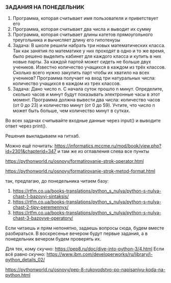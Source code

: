 ### ЗАДАНИЯ НА ПОНЕДЕЛЬНИК
1. Программа, которая считывает имя пользователя и приветствует его
2. Программа, которая считывает два числа и выводит их сумму
3. Программа, которая считывает длины катетов прямоугольного треугольника и вычисляет длину его гипотенузы
4. Задача: В школе решили набрать три новых математических класса. Так как занятия по математике у них проходят в одно и то же время, было решено выделить кабинет для каждого класса и купить в них новые парты. За каждой партой может сидеть не больше двух учеников. Известно количество учащихся в каждом из трёх классов. Сколько всего нужно закупить парт чтобы их хватило на всех учеников? Программа получает на вход три натуральных числа: количество учащихся в каждом из трех классов.
5. Задача: Дано число n. С начала суток прошло n минут. Определите, сколько часов и минут будут показывать электронные часы в этот момент. Программа должна вывести два числа: количество часов (от 0 до 23) и количество минут (от 0 до 59). Учтите, что число n может быть больше, чем количество минут в сутках.

Во всех задачах считывайте входные данные через input() и выводите ответ через print().

Решения выкладываем на гитхаб.

Можно ещё почитать:
https://informatics.mccme.ru/mod/book/view.php?id=2301&chapterid=347
и там же из оглавления слева все пункты

https://pythonworld.ru/osnovy/formatirovanie-strok-operator.html

https://pythonworld.ru/osnovy/formatirovanie-strok-metod-format.html


так, предлагаю, до понедельника читаем базу:
1. https://rtfm.co.ua/books-translations/python_s_nulya/python-s-nulya-chast-1-bazovyj-sintaksis/
2. https://rtfm.co.ua/books-translations/python_s_nulya/python-s-nulya-chast-2-tipy-peremennyx/
3. https://rtfm.co.ua/books-translations/python_s_nulya/python-s-nulya-chast-3-bazovye-operatory/

Если читаешь и прям непонятно, задаешь вопросы сюда, будем вместе разбираться.
В воскресенье вечером будут первые задания, а в понедельник вечером будем проверять их.

Для тех, кому скучно:
https://pep8.ru/doc/dive-into-python-3/4.html
Если всё равно скучно:
https://www.ibm.com/developerworks/ru/library/l-python_details_02/

https://pythonworld.ru/osnovy/pep-8-rukovodstvo-po-napisaniyu-koda-na-python.html